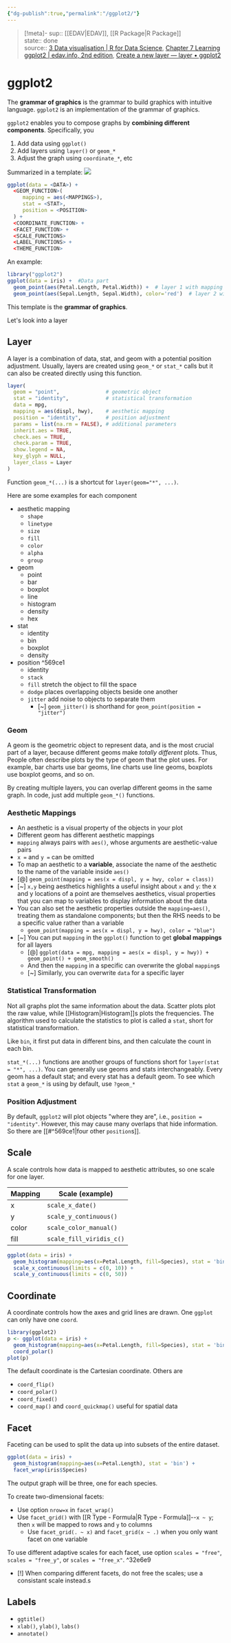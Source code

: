 ```yaml
---
{"dg-publish":true,"permalink":"/ggplot2/"}
---
```


> [!meta]-
sup:: [[EDAV\|EDAV]], [[R Package\|R Package]]  
state:: done  
source:: [3 Data visualisation | R for Data Science](https://r4ds.had.co.nz/data-visualisation.html), [Chapter 7 Learning ggplot2 | edav.info, 2nd edition](https://edav.info/learning-ggplot2.html), [Create a new layer — layer • ggplot2](https://ggplot2.tidyverse.org/reference/layer.html)

# ggplot2

The **grammar of graphics** is the grammar to build graphics with intuitive language.
`ggplot2` is an implementation of the grammar of graphics.

`ggplot2` enables you to compose graphs by **combining different components**. Specifically, you

1. Add data using `ggplot()`
2. Add layers using `layer()` or `geom_*`
3. Adjust the graph using `coordinate_*`, etc

Summarized in a template: ![](https://raw.githubusercontent.com/zcysxy/Figurebed/master/img/20220919002705.png)

```r
ggplot(data = <DATA>) + 
  <GEOM_FUNCTION>(
     mapping = aes(<MAPPINGS>),
     stat = <STAT>, 
     position = <POSITION>
  ) +
  <COORDINATE_FUNCTION> +
  <FACET_FUNCTION> +
  <SCALE_FUNCTIONS>
  <LABEL_FUNCTIONS> + 
  <THEME_FUNCTION>
```

An example:

```r
library("ggplot2")
ggplot(data = iris) +  #Data part
  geom_point(aes(Petal.Length, Petal.Width)) +  # layer 1 with mapping 
  geom_point(aes(Sepal.Length, Sepal.Width), color='red')  # layer 2 with a different mapping
```

This template is the **grammar of graphics**.

Let's look into a layer

## Layer

A layer is a combination of data, stat, and geom with a potential position adjustment. Usually, layers are created using `geom_*` or `stat_*` calls but it can also be created directly using this function.

```r
layer(
  geom = "point",               # geometric object
  stat = "identity",            # statistical transformation
  data = mpg,         
  mapping = aes(displ, hwy),    # aesthetic mapping
  position = "identity",        # position adjustment
  params = list(na.rm = FALSE), # additional parameters
  inherit.aes = TRUE,
  check.aes = TRUE,
  check.param = TRUE,
  show.legend = NA,
  key_glyph = NULL,
  layer_class = Layer
)
```

Function `geom_*(...)` is a shortcut for `layer(geom="*", ...)`.

Here are some examples for each component

- aesthetic mapping
    - `shape`
    - `linetype`
    - `size`
    - `fill`
    - `color`
    - `alpha`
    - `group`
- geom
    - point
    - bar
    - boxplot
    - line
    - histogram
    - density
    - hex
- stat
    - identity
    - bin
    - boxplot
    - density
- position ^569ce1
    - identity
    - `stack`
    - `fill` stretch the object to fill the space
    - `dodge` places overlapping objects beside one another
    - `jitter` add noise to objects to separate them
        - [~] `geom_jitter()` is shorthand for `geom_point(position = "jitter")`

### Geom

A geom is the geometric object to represent data, and is the most crucial part of a layer, because different geoms make *totally different* plots.
Thus, People often describe plots by the type of geom that the plot uses. For example, bar charts use bar geoms, line charts use line geoms, boxplots use boxplot geoms, and so on.

By creating multiple layers, you can overlap different geoms in the same graph. In code, just add multiple `geom_*()` functions.

### Aesthetic Mappings

- An aesthetic is a visual property of the objects in your plot
- Different geom has different aesthetic mappings
- `mapping` always pairs with `aes()`, whose arguments are aesthetic-value pairs
- `x =` and `y =` can be omitted
- To map an aesthetic to a **variable**, associate the name of the aesthetic to the name of the variable inside `aes()`
- [@] `geom_point(mapping = aes(x = displ, y = hwy, color = class))`
- [~] `x,y` being aesthetics highlights a useful insight about `x` and `y`: the x and y locations of a point are themselves aesthetics, visual properties that you can map to variables to display information about the data
- You can also set the aesthetic properties outside the `mapping=aes()`, treating them as standalone components; but then the RHS needs to be a specific value rather than a variable
    - `geom_point(mapping = aes(x = displ, y = hwy), color = "blue")`
- [~] You can put `mapping` in the `ggplot()` function to get **global mappings** for all layers
    - [@] `ggplot(data = mpg, mapping = aes(x = displ, y = hwy)) + geom_point() + geom_smooth()`
    - And then the `mapping` in a specific can overwrite the global `mapping`s
    - [~] Similarly, you can overwrite `data` for a specific layer

### Statistical Transformation

Not all graphs plot the same information about the data. Scatter plots plot the raw value, while [[Histogram\|Histogram]]s plots the frequencies. The algorithm used to calculate the statistics to plot is called a `stat`, short for statistical transformation.

Like `bin`, it first put data in different bins, and then calculate the count in each bin.

`stat_*(...)` functions are another groups of functions short for `layer(stat = "*", ...)`.
You can generally use geoms and stats interchangeably. Every geom has a default stat; and every stat has a default geom.
To see which `stat` a `geom_*` is using by default, use `?geom_*`

### Position Adjustment

By default, `ggplot2` will plot objects "where they are", i.e., `position = "identity"`. However, this may cause many overlaps that hide information. So there are [[#^569ce1|four other `position`s]].

## Scale

A scale controls how data is mapped to aesthetic attributes, so one scale for one layer.

| Mapping | Scale (example)          |
| ------- | ------------------------ |
| x       | `scale_x_date()`         |
| y       | `scale_y_continuous()`   |
| color   | `scale_color_manual()`   |
| fill    | `scale_fill_viridis_c()` |

```r
ggplot(data = iris) +
  geom_histogram(mapping=aes(x=Petal.Length, fill=Species), stat = 'bin',position = 'stack') +
  scale_x_continuous(limits = c(0, 10)) +
  scale_y_continuous(limits = c(0, 50))
```

## Coordinate

A coordinate controls how the axes and grid lines are drawn. One `ggplot` can only have one `coord`.

```r
library(ggplot2)
p <- ggplot(data = iris) +
  geom_histogram(mapping=aes(x=Petal.Length, fill=Species), stat = 'bin',position = 'stack') +
  coord_polar()
plot(p)
```

The default coordinate is the Cartesian coordinate. Others are

- `coord_flip()`
- `coord_polar()`
- `coord_fixed()`
- `coord_map()` and `coord_quickmap()` useful for spatial data

## Facet

Faceting can be used to split the data up into subsets of the entire dataset.

```r
ggplot(data = iris) +
  geom_histogram(mapping=aes(x=Petal.Length), stat = 'bin') +
  facet_wrap(iris$Species)
```

The output graph will be three, one for each species.

To create two-dimensional facets:

- Use option `nrow=x` in `facet_wrap()`
- Use `facet_grid()` with [[R Type - Formula\|R Type - Formula]]--`x ~ y`; then `x` will be mapped to rows and `y` to columns
    - Use `facet_grid(. ~ x)` and `facet_grid(x ~ .)` when you only want facet on one variable

To use different adaptive scales for each facet, use option `scales = "free"`, `scales = "free_y"`, or `scales = "free_x"`. ^32e6e9

- [!] When comparing different facets, do not free the scales; use a consistant scale instead.s

## Labels

- `ggtitle()`
- `xlab()`, `ylab()`, `labs()`
- `annotate()`
